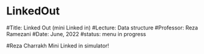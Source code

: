# LinkedOut
#Title: Linked Out (mini Linked in)
#Lecture: Data structure
#Professor: Reza Ramezani
#Date: June, 2022
#status: menu in progress

#Reza Charrakh
Mini Linked in simulator!
